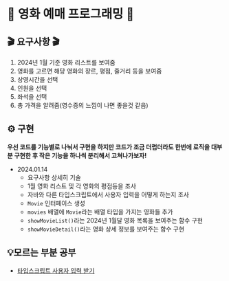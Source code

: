 # 🍿 영화 예매 프로그래밍 🍿
## 🎬 요구사항 🎬
1. 2024년 1월 기준 영화 리스트를 보여줌
2. 영화를 고르면 해당 영화의 장르, 평점, 줄거리 등을 보여줌
3. 상영시간을 선택
4. 인원을 선택
5. 좌석을 선택
6. 총 가격을 알려줌(영수증의 느낌이 나면 좋을것 같음)

## ⚙️ 구현
**우선 코드를 기능별로 나눠서 구현을 하지만 코드가 조금 더럽더라도 한번에 로직을 대부분 구현한 후
작은 기능을 하나씩 분리해서 고쳐나가보자!**
- 2024.01.14
  - 요구사항 상세히 기술
  - 1월 영화 리스트 및 각 영화의 평점등을 조사
  - 자바와 다른 타입스크립트에서 사용자 입력을 어떻게 하는지 조사
  - `Movie` 인터페이스 생성
  - `movies` 배열에 `Movie`라는 배열 타입을 가지는 영화들 추가
  - `showMovieList()`라는 2024년 1월달 영화 목록을 보여주는 함수 구현
  - `showMovieDetail()`라는 영화 상세 정보를 보여주는 함수 구현

##  💡모르는 부분 공부
- [타입스크립트 사용자 입력 받기](https://www.notion.so/moondongmin/6b3a90141a814911a3f5b3d92bf74a32)